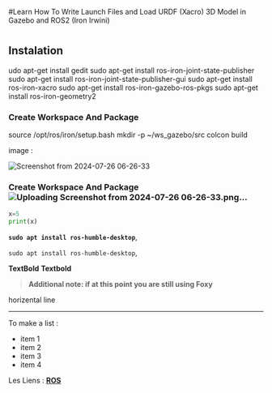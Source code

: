 #Learn How To Write Launch Files and Load URDF (Xacro) 3D Model in Gazebo and ROS2 (Iron Irwini) <h1>
 
## Instalation
udo apt-get install gedit
sudo apt-get install ros-iron-joint-state-publisher
sudo apt-get install ros-iron-joint-state-publisher-gui
sudo apt-get install ros-iron-xacro
sudo apt-get install ros-iron-gazebo-ros-pkgs
sudo apt-get install ros-iron-geometry2

 
### Create Workspace And Package
 
source /opt/ros/iron/setup.bash
mkdir -p ~/ws_gazebo/src
colcon build

 
image :

![Screenshot from 2024-07-26 06-26-33](https://github.com/user-attachments/assets/8dc03c3f-50eb-4aee-8e7b-2ce26b4514d8)

 ### Create Workspace And Package![Uploading Screenshot from 2024-07-26 06-26-33.png…]()

 
```python 
x=5
print(x)
```
 
 
__`sudo apt install ros-humble-desktop`__,
 
`sudo apt install ros-humble-desktop`,
 
 
**TextBold**  __Textbold__
 
__<blockquote>Additional note: if at this point you are still using Foxy  </blockquote>__
 
horizental line 
___
 
To make a list : 
- item 1
- item 2
- item 3
- item 4
 
Les Liens : 
  [**ROS**](https://docs.ros.org/en/rolling/index.html)
